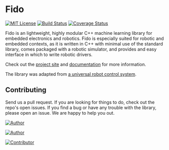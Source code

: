 # Fido

[![MIT License](https://img.shields.io/github/license/mashape/apistatus.svg?maxAge=2592000)](https://opensource.org/licenses/MIT)
[![Build Status](https://travis-ci.org/FidoProject/Fido.svg?branch=master)](https://travis-ci.org/FidoProject/Fido/)
[![Coverage Status](https://coveralls.io/repos/github/FidoProject/Fido/badge.svg)](https://coveralls.io/github/FidoProject/Fido)

Fido is an lightweight, highly modular C++ machine learning library for embedded electronics and robotics. Fido is especially suited for robotic and embedded contexts, as it is written in C++ with minimal use of the standard library, comes packaged with a robotic simulator, and provides and easy interface in which to write robotic drivers.

Check out the [project site](http://fidoproject.github.io/) and [documentation](http://fidoproject.github.io/docs/html/) for more information.

The library was adapted from [a universal robot control system](https://github.com/FidoProject/Research).

## Contributing

Send us a pull request. If you are looking for things to do, check out the repo's open issues. If you find a bug or have any trouble with the library, please open an issue. We are happy to help you out.

[![Author](http://wsbadge.herokuapp.com/badge/Author-Michael_Truell-red.svg)](https://github.com/truell20)

[![Author](http://wsbadge.herokuapp.com/badge/Author-Joshua_Gruenstein-red.svg)](https://github.com/joshuagruenstein)

[![Contributor](http://wsbadge.herokuapp.com/badge/Contributor-Henry_Wildermuth-blue.svg)](https://github.com/FlyingGraysons)
